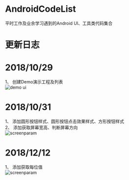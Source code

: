 # AndroidCodeList
平时工作及业余学习遇到的Android UI、工具类代码集合

# 更新日志

# 2018/10/29 
1、 创建Demo演示工程及列表
<br/>
![demo ui](https://52code.tech/images/block/ic_demo_ui.gif)

# 2018/10/31
1、 添加圆形按钮样式、圆形按钮点击效果样式、方形按钮样式
<br/>
2、 添加获取屏幕宽高、判断屏幕方向
<br/>
![screenparam](https://52code.tech/images/block/ic_button_screen.gif)

# 2018/12/12
1、 添加获取每位值
<br/>
![screenparam](https://52code.tech/images/block/gif_each_byte.gif)

